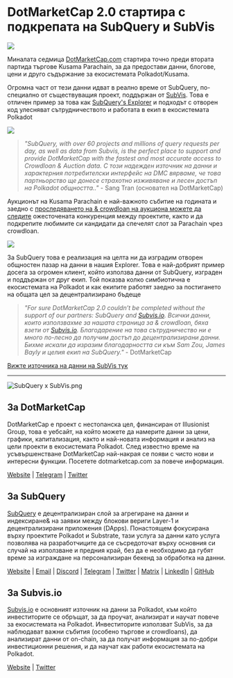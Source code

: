 # DotMarketCap 2.0 стартира с подкрепата на SubQuery и SubVis

![](https://cdn-images-1.medium.com/max/1600/1*fIxEXupCMUaaMsWQbA7zFQ.gif)

Миналата седмица [DotMarketCap.com](https://dotmarketcap.com/) стартира точно преди втората партида търгове Kusama Parachain, за да предостави данни, блогове, цени и друго съдържание за екосистемата Polkadot/Kusama.

Огромна част от тези данни идват в реално време от SubQuery, по-специално от съществуващия проект, поддържан от [SubVis](https://explorer.subquery.network/subquery/subvis-io/kusama-auction). Това е отличен пример за това как [SubQuery's Explorer](https://explorer.subquery.network/) и подходът с отворен код улесняват сътрудничеството и работата в екип в екосистемата Polkadot

![](https://cdn-images-1.medium.com/max/1600/1*-UL84MrIB3TtZBkDPwLMmw.png)

> _"SubQuery, with over 60 projects and millions of query requests per day, as well as data from Subvis, is the perfect place to support and provide DotMarketCap with the fastest and most accurate access to Crowdloan & Auction data. С този надежден източник на данни и характерния потребителски интерфейс на DMC вярваме, че това партньорство ще донесе страхотно изживяване и лесен достъп на Polkadot общността.."_ - Sang Tran (основател на DotMarketCap)

Аукционът на Kusama Parachain е най-важното събитие на годината и заедно с [проследяването на & crowdloan на аукциона можете да следите](https://dotmarketcap.com/auction) ожесточената конкуренция между проектите, както и да подкрепите любимите си кандидати да спечелят слот за Parachain чрез crowdloan.

![](https://cdn-images-1.medium.com/max/1600/1*n_y-1CUv1BcU2bzCs15djA.png)

За SubQuery това е реализация на целта ни да изградим отворен общностен пазар на данни в нашия Explorer. Това е най-добрият пример досега за огромен клиент, който използва данни от SubQuery, изграден и поддържан от друг екип. Той показва колко симбиотична е екосистемата на Polkadot и как екипите работят заедно за постигането на общата цел за децентрализирано бъдеще

> _"For sure DotMarketCap 2.0 couldn’t be completed without the support of our partners: SubQuery and [Subvis.io](http://subvis.io/). Всички данни, които използвахме за нашата страница за & crowdloan, бяха взети от [Subvis.io](http://subvis.io/). Благодарение на това сътрудничество ни е много по-лесно да получим достъп до децентрализирани данни. Бихме искали да изразим благодарността си към Sam Zou, James Bayly и целия екип на SubQuery."_ - DotMarketCap

[Вижте източника на данни на SubVis тук](https://explorer.subquery.network/subquery/subvis-io/kusama-auction)

---

![SubQuery x SubVis.png](https://cdn-images-1.medium.com/max/1600/1*ZOtmJdlgr-5H4BAt2gVKLw.png)

## **За DotMarketCap**

DotMarketCap е проект с нестопанска цел, финансиран от Illusionist Group, това е уебсайт, на който можете да намерите данни за цени, графики, капитализация, както и най-новата информация и анализ на цели проекти в екосистемата Polkadot. След известно време на усъвършенстване DotMarketCap най-накрая се появи с чисто нови и интересни функции. Посетете dotmarketcap.com за повече информация.

[Website](http://dotmarketcap.com/) | [Telegram](https://t.me/DotMarketCap_ANN) | [Twitter](https://twitter.com/DotMarketCap?ref_src=twsrc%5Egoogle%7Ctwcamp%5Eserp%7Ctwgr%5Eauthor)

## **За SubQuery**

[SubQuery](https://subquery.network/) е децентрализиран слой за агрегиране на данни и индексиране& на заявки между блокови вериги Layer-1 и децентрализирани приложения (DApps). Понастоящем фокусирана върху проектите Polkadot и Substrate, тази услуга за данни като услуга позволява на разработчиците да се съсредоточат върху основния си случай на използване и предния край, без да е необходимо да губят време за изграждане на персонализиран бекенд за обработка на данни.

[Website](https://subquery.network/) | [Email](mailto:hello@subquery.network) | [Discord](https://discord.com/invite/78zg8aBSMG) | [Telegram](https://t.me/subquerynetwork) | [Twitter](https://twitter.com/subquerynetwork) | [Matrix](https://matrix.to/#/#subquery:matrix.org) | [LinkedIn](https://www.linkedin.com/company/subquery) | [GitHub](https://github.com/subquery)

## **За Subvis.io**

[Subvis.io](https://dotmarketcap.com/blog-detail/541/Subvis.io) е основният източник на данни за Polkadot, към който инвеститорите се обръщат, за да проучат, анализират и научат повече за екосистемата на Polkadot. Инвеститорите използват SubVis, за да наблюдават важни събития (особено търгове и crowdloans), да анализират данни от on-chain, за да получат информация за по-добри инвестиционни решения, и да научат как работи екосистемата на Polkadot.

[Website](https://www.subvis.io/) | [Twitter](https://twitter.com/subvisioapp)
